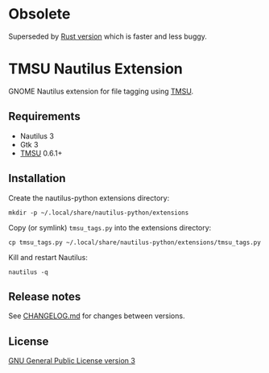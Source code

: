 # Obsolete

Superseded by [Rust version](https://github.com/talklittle/tmsu-nautilus-rs) which is faster and less buggy.

# TMSU Nautilus Extension

GNOME Nautilus extension for file tagging using [TMSU](https://github.com/oniony/TMSU/).

## Requirements

* Nautilus 3
* Gtk 3
* [TMSU](https://github.com/oniony/TMSU/) 0.6.1+

## Installation

Create the nautilus-python extensions directory:

    mkdir -p ~/.local/share/nautilus-python/extensions

Copy (or symlink) `tmsu_tags.py` into the extensions directory:

    cp tmsu_tags.py ~/.local/share/nautilus-python/extensions/tmsu_tags.py

Kill and restart Nautilus:

    nautilus -q

## Release notes

See [CHANGELOG.md](CHANGELOG.md) for changes between versions.

## License

[GNU General Public License version 3](COPYING.txt)
